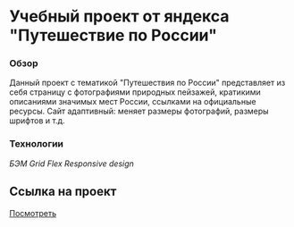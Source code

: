 # Учебный проект от яндекса "Путешествие по России"

### Обзор
Данный проект с тематикой "Путешествия по России" представляет из себя страницу с фотографиями природных пейзажей, кратикими описаниями значимых мест России, ссылками на официальные ресурсы.
Сайт адаптивный: меняет размеры фотографий, размеры шрифтов и т.д.


### Технологии

*БЭМ*
*Grid*
*Flex*
*Responsive design*

## Ссылка на проект
[Посмотреть](https://bravers.github.io/russian-travel)
